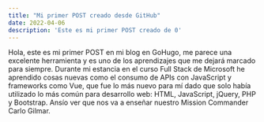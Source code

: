 ```yaml
---
title: "Mi primer POST creado desde GitHub"
date: 2022-04-06
description: 'Este es mi primer POST creado de 0'
---
```


Hola, este es mi primer POST en mi blog en GoHugo, me parece una excelente herramienta y es uno de los aprendizajes que me dejará marcado para siempre.
Durante mi estancia en el curso Full Stack de Microsoft he aprendido cosas nuevas como el consumo de APIs con JavaScript y frameworks como Vue, que fue lo más nuevo para mí dado que solo había utilizado lo más común para desarrollo web: HTML, JavaScript, jQuery, PHP y Bootstrap. Ansío ver que nos va a enseñar nuestro Mission Commander Carlo Gilmar.
